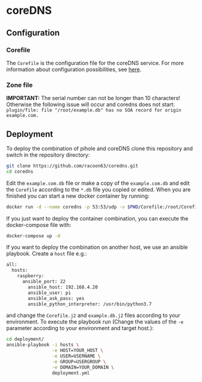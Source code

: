 # coreDNS

## Configuration

### Corefile

The `Corefile` is the configuration file for the coreDNS service. For more information about configuration possibilities, see [here](https://coredns.io/manual/configuration/).

### Zone file

**IMPORTANT:** The serial number can not be longer than 10 characters! Otherwise the following issue will occur and coredns does not start: `plugin/file: file "/root/example.db" has no SOA record for origin example.com.`

## Deployment

To deploy the combination of pihole and coreDNS clone this repository and switch in the repository directory:

```bash
git clone https://github.com/racoon63/coredns.git
cd coredns
```

Edit the `example.com.db` file or make a copy of the `example.com.db` and edit the `Corefile` according to the `*.db` file you copied or edited. When you are finished you can start a new docker container by running:

```bash
docker run -d --name coredns -p 53:53/udp -v $PWD/Corefile:/root/Corefile -v $PWD/example.db:/root/example.db coredns/coredns -conf /root/Corefile
```

If you just want to deploy the container combination, you can execute the docker-compose file with:

```bash
docker-compose up -d
```

If you want to deploy the combination on another host, we use an ansible playbook. Create a `host` file e.g.:

```bash
all:
  hosts:
    raspberry:
      ansible_port: 22
        ansible_host: 192.168.4.20
        ansible_user: pi
        ansible_ask_pass: yes
        ansible_python_interpreter: /usr/bin/python3.7
```

and change the `Corefile.j2` and `example.db.j2` files according to your environment. To execute the playbook run (Change the values of the `-e` parameter according to your environment and target host.):

```bash
cd deployment/
ansible-playbook -i hosts \
                 -e HOST=YOUR_HOST \
                 -e USER=USERNAME \
                 -e GROUP=USERGROUP \
                 -e DOMAIN=YOUR_DOMAIN \
                 deployment.yml
```
